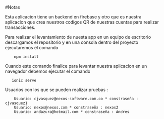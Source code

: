 #Notas

Esta aplicacion tiene un backend en firebase y otro que es nuestra aplicacion que crea nuestros codigos QR de nuestras cuentas para realizar transacciones.

Para realizar el levantamiento de nuesta app en un equipo de escritorio descargamos el repositorio y en una consola dentro del proyecto ejecutaremos el comando

```
    npm install
```

Cuando este comando finalice para levantar nuestra aplicacion en un navegador debemos ejecutar el comando

```
   ionic serve
```

 Usuarios con los que se pueden realizar pruebas : 
```
    Usuario: cjvasquez@nexos-software.com.co * constraseña : cjvasquez1
    Usuario: nexos@nexos.com * constraseña : nexos2
    Usuario: andazura@hotmail.com * constraseña : Andres
```
